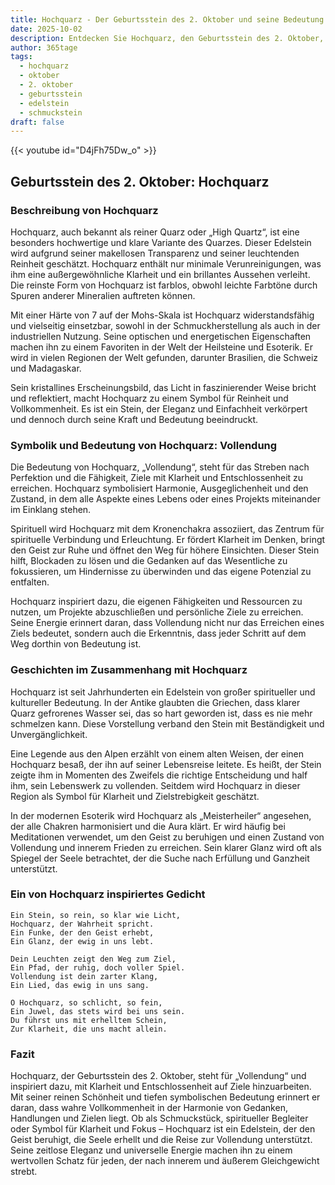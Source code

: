 ```yaml
---
title: Hochquarz - Der Geburtsstein des 2. Oktober und seine Bedeutung
date: 2025-10-02
description: Entdecken Sie Hochquarz, den Geburtsstein des 2. Oktober, der Vollendung symbolisiert. Seine Symbolik und Geschichte werden Sie inspirieren.
author: 365tage
tags:
  - hochquarz
  - oktober
  - 2. oktober
  - geburtsstein
  - edelstein
  - schmuckstein
draft: false
---
```


{{< youtube id="D4jFh75Dw_o" >}}

## Geburtsstein des 2. Oktober: Hochquarz

### Beschreibung von Hochquarz

Hochquarz, auch bekannt als reiner Quarz oder „High Quartz“, ist eine besonders hochwertige und klare Variante des Quarzes. Dieser Edelstein wird aufgrund seiner makellosen Transparenz und seiner leuchtenden Reinheit geschätzt. Hochquarz enthält nur minimale Verunreinigungen, was ihm eine außergewöhnliche Klarheit und ein brillantes Aussehen verleiht. Die reinste Form von Hochquarz ist farblos, obwohl leichte Farbtöne durch Spuren anderer Mineralien auftreten können.

Mit einer Härte von 7 auf der Mohs-Skala ist Hochquarz widerstandsfähig und vielseitig einsetzbar, sowohl in der Schmuckherstellung als auch in der industriellen Nutzung. Seine optischen und energetischen Eigenschaften machen ihn zu einem Favoriten in der Welt der Heilsteine und Esoterik. Er wird in vielen Regionen der Welt gefunden, darunter Brasilien, die Schweiz und Madagaskar.

Sein kristallines Erscheinungsbild, das Licht in faszinierender Weise bricht und reflektiert, macht Hochquarz zu einem Symbol für Reinheit und Vollkommenheit. Es ist ein Stein, der Eleganz und Einfachheit verkörpert und dennoch durch seine Kraft und Bedeutung beeindruckt.

### Symbolik und Bedeutung von Hochquarz: Vollendung

Die Bedeutung von Hochquarz, „Vollendung“, steht für das Streben nach Perfektion und die Fähigkeit, Ziele mit Klarheit und Entschlossenheit zu erreichen. Hochquarz symbolisiert Harmonie, Ausgeglichenheit und den Zustand, in dem alle Aspekte eines Lebens oder eines Projekts miteinander im Einklang stehen.

Spirituell wird Hochquarz mit dem Kronenchakra assoziiert, das Zentrum für spirituelle Verbindung und Erleuchtung. Er fördert Klarheit im Denken, bringt den Geist zur Ruhe und öffnet den Weg für höhere Einsichten. Dieser Stein hilft, Blockaden zu lösen und die Gedanken auf das Wesentliche zu fokussieren, um Hindernisse zu überwinden und das eigene Potenzial zu entfalten.

Hochquarz inspiriert dazu, die eigenen Fähigkeiten und Ressourcen zu nutzen, um Projekte abzuschließen und persönliche Ziele zu erreichen. Seine Energie erinnert daran, dass Vollendung nicht nur das Erreichen eines Ziels bedeutet, sondern auch die Erkenntnis, dass jeder Schritt auf dem Weg dorthin von Bedeutung ist.

### Geschichten im Zusammenhang mit Hochquarz

Hochquarz ist seit Jahrhunderten ein Edelstein von großer spiritueller und kultureller Bedeutung. In der Antike glaubten die Griechen, dass klarer Quarz gefrorenes Wasser sei, das so hart geworden ist, dass es nie mehr schmelzen kann. Diese Vorstellung verband den Stein mit Beständigkeit und Unvergänglichkeit.

Eine Legende aus den Alpen erzählt von einem alten Weisen, der einen Hochquarz besaß, der ihn auf seiner Lebensreise leitete. Es heißt, der Stein zeigte ihm in Momenten des Zweifels die richtige Entscheidung und half ihm, sein Lebenswerk zu vollenden. Seitdem wird Hochquarz in dieser Region als Symbol für Klarheit und Zielstrebigkeit geschätzt.

In der modernen Esoterik wird Hochquarz als „Meisterheiler“ angesehen, der alle Chakren harmonisiert und die Aura klärt. Er wird häufig bei Meditationen verwendet, um den Geist zu beruhigen und einen Zustand von Vollendung und innerem Frieden zu erreichen. Sein klarer Glanz wird oft als Spiegel der Seele betrachtet, der die Suche nach Erfüllung und Ganzheit unterstützt.

### Ein von Hochquarz inspiriertes Gedicht

```
Ein Stein, so rein, so klar wie Licht,  
Hochquarz, der Wahrheit spricht.  
Ein Funke, der den Geist erhebt,  
Ein Glanz, der ewig in uns lebt.  

Dein Leuchten zeigt den Weg zum Ziel,  
Ein Pfad, der ruhig, doch voller Spiel.  
Vollendung ist dein zarter Klang,  
Ein Lied, das ewig in uns sang.  

O Hochquarz, so schlicht, so fein,  
Ein Juwel, das stets wird bei uns sein.  
Du führst uns mit erhelltem Schein,  
Zur Klarheit, die uns macht allein.  
```

### Fazit

Hochquarz, der Geburtsstein des 2. Oktober, steht für „Vollendung“ und inspiriert dazu, mit Klarheit und Entschlossenheit auf Ziele hinzuarbeiten. Mit seiner reinen Schönheit und tiefen symbolischen Bedeutung erinnert er daran, dass wahre Vollkommenheit in der Harmonie von Gedanken, Handlungen und Zielen liegt. Ob als Schmuckstück, spiritueller Begleiter oder Symbol für Klarheit und Fokus – Hochquarz ist ein Edelstein, der den Geist beruhigt, die Seele erhellt und die Reise zur Vollendung unterstützt. Seine zeitlose Eleganz und universelle Energie machen ihn zu einem wertvollen Schatz für jeden, der nach innerem und äußerem Gleichgewicht strebt.